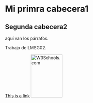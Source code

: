 <!DOCTYPE html>
<html>
<head>
<title>LMSGI02</title>
</head>
<body>
  <h1>Mi primra cabecera1</h1>
  <h2>Segunda cabecera2</h1>
  <p>aquí van los párrafos.</p>
  <p>Trabajo de LMSG02.</p>
   <a href="https://github.com/AlexJV/LMSG02">This is a link</a> 
   <img src="w3schools.jpg" alt="W3Schools.com" width="104" height="142"> 
</body>
</html>
